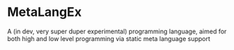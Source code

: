 # MetaLangEx
A (in dev, very super duper experimental) programming language, aimed for both high and low level programming via static meta language support 
